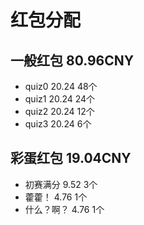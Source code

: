 # 红包分配

## 一般红包 80.96CNY
- quiz0 20.24 48个
- quiz1 20.24 24个
- quiz2 20.24 12个
- quiz3 20.24 6个

## 彩蛋红包 19.04CNY
- 初赛满分 9.52 3个
- 藿藿！ 4.76 1个
- 什么？啊？ 4.76 1个